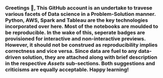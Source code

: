 ### Greetings 👋, This GitHub account is an undertake to travese various facets of Data science in a Problem-Solution manner. Python, AWS, Spark and Tableau are the key technologies incorporated over here. Most of the notebooks are moulded to be reproducible. In the wake of this, seperate badges are provisioned for interactive and non-interactive previews. However, it should not be construed as reproducibility implies correctness and vice versa. Since data are fuel to any data-driven solution, they are attached along with brief description in the respective _Assets_ sub-sections. Both suggestions and criticisms are equally acceptable. Happy learning!

<!--
**manoharkaranth/manoharkaranth** is a ✨ _special_ ✨ repository because its `README.md` (this file) appears on your GitHub profile.

Here are some ideas to get you started:

- 🔭 I’m currently working on ...
- 🌱 I’m currently learning ...
- 👯 I’m looking to collaborate on ...
- 🤔 I’m looking for help with ...
- 💬 Ask me about ...
- 📫 How to reach me: ...
- 😄 Pronouns: ...
- ⚡ Fun fact: ...
-->
